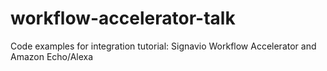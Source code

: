 # workflow-accelerator-talk
Code examples for integration tutorial: Signavio Workflow Accelerator and Amazon Echo/Alexa
